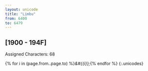 ```yaml
---
layout: unicode
title: "Limbu"
from: 6400
to: 6479
---
```


## 	[1900 - 194F]

Assigned Characters: 68

{% for i in (page.from..page.to) %}<i>&#{{i}};</i>{% endfor %}
{:.unicodes}
